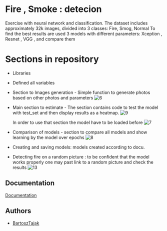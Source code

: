 
# Fire , Smoke : detecion

Exercise with neural network and classification.
The dataset includes approximately 32k images, divided into 3 classes: Fire, Smog, Normal
To find the best results are used 3 models with different parameters: Xception , Resnet , VGG , and compare them 

# Sections  in repository
- Libraries
- Defined all variables
- Section to Images generation - Simple function to generate photos based on other photos and parameters 
![6](https://user-images.githubusercontent.com/67312266/197408582-11f576c0-c479-41ed-8767-bcac211322c8.png)
- Main section to estimate - The section contains code to test the model with test_set and then display results as a heatmap.
![9](https://user-images.githubusercontent.com/67312266/197409835-06a4f257-0c01-4675-a679-5813d86f166b.JPG)


   In order to use that section the model have to be loaded before 
![7](https://user-images.githubusercontent.com/67312266/197409334-ed3b1800-c06d-4dc3-be4d-21596712d895.JPG)



- Comparison of models - section to compare all models and show learning by the model over epochs
![8](https://user-images.githubusercontent.com/67312266/197409779-f604f38f-a6df-4828-9967-904ad0ac0905.JPG)

- Creating and saving models: models created according to docu.
- Detecting fire on a random picture : to be confident that the model works properly one may past link to a random picture and check the results
![13](https://user-images.githubusercontent.com/67312266/197410248-46816d2e-f668-4608-9f71-b948e95bcd06.png)










## Documentation

[Documentation](https://www.tensorflow.org/)

## Authors

- [BartoszTajak](https://github.com/BartoszTajak)
